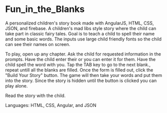 # Fun_in_the_Blanks
A personalized children's story book made with AngularJS, HTML, CSS, JSON, and firebase. A children's mad libs style story where the child can take part in classic fairy tales.
Goal is to teach a child to spell their name and some basic words.
The inputs use large child friendly fonts so the child can see their names on screen.


<P>To play, open up any chapter. Ask the child for requested information in the prompts. Have the child enter their or you can enter it for them. Have the child spell the word with you. Tap the TAB key to go to the next blank., repeat untill all the blanks are filled. Once the form is filled out, click the "Build Your Story" button. The game will then take your words and put them into the story.
Since the story is hidden until the button is clicked you can play alone.
<P>Read the story with the child.

 Languages: HTML, CSS, Angular, and JSON
